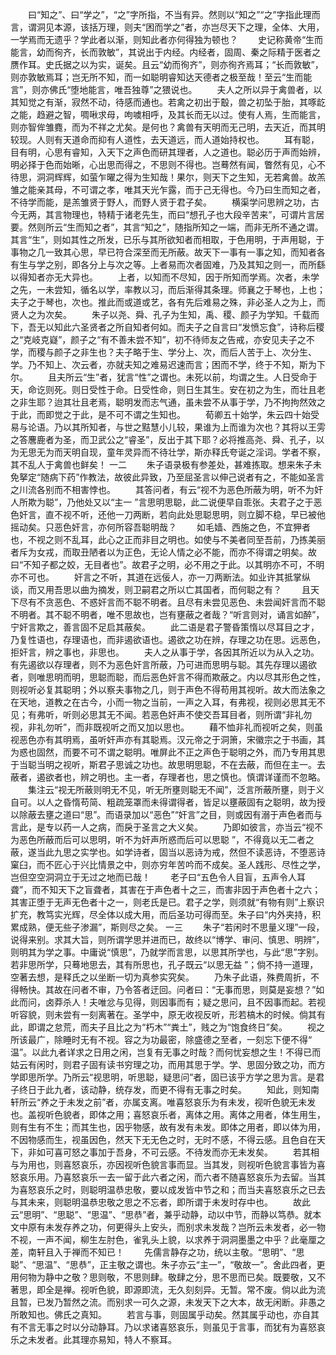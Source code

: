 <!-- { "loadSidebar": true } -->
　　曰“知之”、曰“学之”，“之”字所指，不当有异。然则以“知之”“之”字指此理而言，谓洞见本源，该括万理，则夫“困而学之”者，亦岂尽天下之理，全体、大用，一学焉而无遗乎？学此者以渐，则知此者亦何得独为顿也？ 
　　史记称黄帝“生而能言，幼而徇齐，长而敦敏”，其说出于内经。内经者，固周、秦之际精于医者之赝作耳。史氏据之以为实，诞矣。且云“幼而徇齐”，则亦徇齐焉耳；“长而敦敏”，则亦敦敏焉耳；岂无所不知，而一如聪明睿知达天德者之极至哉！至云“生而能言”，则亦佛氏“堕地能言，唯吾独尊”之猥说也。 
　　夫人之所以异于禽兽者，以其知觉之有渐，寂然不动，待感而通也。若禽之初出于鷇，兽之初坠于胎，其啄龁之能，趋避之智，啁啾求母，呴噳相呼，及其长而无以过。使有人焉，生而能言，则亦智侔雏麑，而为不祥之尤矣。是何也？禽兽有天明而无己明，去天近，而其明较现。人则有天道命而抑有人道性，去天道远，而人道始持权也。 
　　耳有聪，目有明，心思有睿知，入天下之声色而研其理者，人之道也。聪必历于声而始辨，明必择于色而始晰，心出思而得之，不思则不得也。岂蓦然有闻，瞥然有见，心不待思，洞洞辉辉，如萤乍曜之得为生知哉！果尔，则天下之生知，无若禽兽。故羔雏之能亲其母，不可谓之孝，唯其天光乍露，而于己无得也。今乃曰生而知之者，不待学而能，是羔雏贤于野人，而野人贤于君子矣。 
　　横渠学问思辨之功，古今无两，其言物理也，特精于诸老先生，而曰“想孔子也大段辛苦来”，可谓片言居要。然则所云“生而知之者”，其言“知之”，随指所知之一端，而非无所不通之谓。其言“生”，则如其性之所发，已乐与其所欲知者而相取，于色用明，于声用聪，于事物之几一致其心思，早已符合深至而无所蔽。故天下一事有一事之知，而知者各有生与学之别，即各分上与次之等。上者易而次者固难，乃及其知之则一，而所繇以得知者亦无大异也。 
　　上者，以知而不尽知，因于所知而学焉。次者，未学之先，一未尝知，循名以学，率教以习，而后渐得其条理。师襄之于琴也，上也；夫子之于琴也，次也。推此而或道或艺，各有先后难易之殊，非必圣人之为上，而贤人之为次矣。 
　　朱子以尧、舜、孔子为生知，禹、稷、颜子为学知。千载而下，吾无以知此六圣贤者之所自知者何如。而夫子之自言曰“发愤忘食”，诗称后稷之“克岐克嶷”，颜子之“有不善未尝不知”，初不待师友之告戒，亦安见夫子之不学，而稷与颜子之非生也？夫子略于生、学分上、次，而后人苦于上、次分生、学。乃不知上、次云者，亦就夫知之难易迟速而言；困而不学，终于不知，斯为下尔。 
　　且夫所云“生”者，犹言“性”之谓也。未死以前，均谓之生。人日受命于天，命讫则死。则日受性于命。日受性命，则日生其生。安在初之为生，而壮且老之非生耶？迨其壮且老焉，聪明发而志气通，虽未尝不从事于学，乃不拘拘然效之于此，而即觉之于此，是不可不谓之生知也。 
　　荀卿五十始学，朱云四十始受易与论语。乃以其所知者，与世之黠慧小儿较，果谁为上而谁为次也？其将以王雱之答麐鹿者为圣，而卫武公之“睿圣”，反出于其下耶？必将推高尧、舜、孔子，以为无思无为而天明自现，童年灵异而不待壮学，斯亦释氏夸诞之淫词。学者不察，其不乱人于禽兽也鲜矣！ 
一二
　　朱子语录极有参差处，甚难拣取。想来朱子未免拏定“随病下药”作教法，故彼此异致，乃至屈圣言以伸己说者有之，不能如圣言之川流各别而不相害悖也。 
　　其答问者，有云“视不为恶色所蔽为明，听不为奸人所欺为聪”，乃他处又以“主一 ”言思明思聪，此二说便早自乖张。夫君子之于恶色奸言，直不视不听，还他一刀两断，若向此处思聪思明，则立脚不稳，早已被他摇动矣。只恶色奸言，亦何所容吾聪明哉？ 
　　如毛嫱、西施之色，不宜狎者也，不视之则不乱耳，此心之正而非目之明也。如使与不美者同至吾前，乃拣美丽者斥为女戎，而取丑陋者以为正色，无论人情之必不能，而亦不得谓之明矣。故曰“不知子都之姣，无目者也”。故君子之明，必不用之于此。以其明亦不可，不明亦不可也。 
　　奸言之不听，其道在远佞人，亦一刀两断法。如业许其抵掌纵谈，而又用吾思以曲为摘发，则卫嗣君之所以亡其国者，而何聪之有？ 
　　且天下尽有不贪恶色、不惑奸言而不聪不明者。且尽有未尝见恶色、未尝闻奸言而不聪不明者。其不聪不明者，唯不思故也，岂有壅蔽之者哉？“听言则对，诵言如醉”，宁奸言欺之，善言固不足启其蔽矣。 
　　此二语是君子警昏策惰以尽耳目之才，乃复性语也，存理语也，而非遏欲语也。遏欲之功在辨，存理之功在思。远恶色，拒奸言，辨之事也，非思也。 
　　夫人之从事于学，各因其所近以为从入之功。有先遏欲以存理者，则不为恶色奸言所蔽，乃可进而思明与聪。其先存理以遏欲者，则唯思明而明，思聪而聪，而后恶色奸言不得而欺蔽之。内以尽其形色之性，则视听必复其聪明；外以察夫事物之几，则于声色不得苟用其视听。故大而法象之在天地，道教之在古今，小而一物之当前，一声之入耳，有弗视，视则必思其无不见；有弗听，听则必思其无不闻。若恶色奸声不使交吾耳目者，则所谓“非礼勿视，非礼勿听”，而非既视听之而又加以思也。 
　　藉不恤非礼而视听之矣，则虽视恶色亦有其明焉，虽听奸声亦有其聪焉。汉元帝之于洞箫，宋徽宗之于书画，其为惑也固然，而要不可不谓之聪明。唯屏此不正之声色于聪明之外，而乃专用其思于当聪当明之视听，斯君子思诚之功也。故思明思聪，不在去蔽，而但在主一。去蔽者，遏欲者也，辨之明也。主一者，存理者也，思之慎也。慎谓详谨而不忽略。 
　　集注云“视无所蔽则明无不见，听无所壅则聪无不闻”，泛言所蔽所壅，则于义自可。以人之昏惰苟简、粗疏笼罩而未得谓得者，皆足以壅蔽固有之聪明，故为授以除蔽去壅之道曰“思”。而语录加以“恶色”“奸言”之目，则或因有溺于声色者而与言此，是专以药一人之病，而戾于圣言之大义矣。 
　　乃即如彼言，亦当云“视不为恶色所蔽而后可以思明，听不为奸声所惑而后可以思聪 ”，不得竟以无二者之蔽，遂当此九思之实学也。如学诗者，固当以恶诗为戒，然但不读恶诗，不堕恶诗窠臼，而不匠心于兴比情景之中，则亦穷年苦吟而不成矣。圣人践形、尽性之学，岂但空空洞洞立于无过之地而已哉！ 
　　老子曰“五色令人目盲，五声令人耳聋”，而不知天下之盲聋者，其害在于声色者十之三，而害非因于声色者十之六；其害正堕于无声无色者十之一，则老氏是已。君子之学，则须就“有物有则”上察识扩充，教笃实光辉，尽全体以成大用，而后圣功可得而至。朱子曰“内外夹持，积累成熟，便无些子渗漏”，斯则尽之矣。 
一三 
　　朱子“若闲时不思量义理”一段，说得来别。求其大旨，则所谓学思并进而已，故终以“博学、审问、慎思、明辨”，则明其为学之事。中庸说“慎思”，乃就学而言思，以思其所学也，与此“思”字别。若非思所学，只蓦地思去，其有所思也，孔子既云“以思无益 ”；倘不持一道理，空著去想，是释氏之以坐断一切为真参实究矣。 
　　乃朱子此语，殊费周折，不得畅快。其故在问者不审，乃令答者迂回。问者曰：“无事而思，则莫是妄想？”如此而问，卤莽杀人！夫唯忿与见得，则因事而有；疑之思问，且不因事而起。若视听容貌，则未尝有一刻离著在。圣学中，原无收视反听，形若槁木的时候。倘其有此，即谓之怠荒，而夫子且比之为“朽木”“粪土”，贱之为“饱食终日”矣。 
　　视之所该最广，除睡时无有不视。容之为功最密，除盛德之至者，一刻忘下便不得“ 温”。以此九者详求之日用之闲，岂复有无事之时哉？而何忧妄想之生！不得已而姑云有闲时，则君子固有读书穷理之功，而用其思于学。学、思固分致之功，而方学即思所学。乃所云“视思明，听思聪，疑思问”者，固已该乎方学之思为言。是君子终日于此九者，该动静，统存发，而更不得有无事之时矣。 
　　知此，则知南轩所云“养之于未发之前”者，亦属支离。唯喜怒哀乐为有未发，视听色貌无未发也。盖视听色貌者，即体之用；喜怒哀乐者，离体之用。离体之用者，体生用生，则有生有不生；而其生也，因乎物感，故有发有未发。即体之用者，即以体为用，不因物感而生，视虽因色，然天下无无色之时，无时不感，不得云感。且色自在天下，非如可喜可怒之事加于吾身，不可云感。不待发而亦无未发矣。 
　　若其相与为用也，则喜怒哀乐，亦因视听色貌言事而显。当其发，则视听色貌言事皆为喜怒哀乐用。乃喜怒哀乐一去一留于此六者之闲，而六者不随喜怒哀乐为去留。当其为喜怒哀乐之时，则聪明温恭忠敬，要以成发皆中节之和；而当夫喜怒哀乐之已去与其未来，则聪明温恭忠敬之思之不忘者，即所谓于未发时存中也。 
　　故此云“思明”、“思聪”、“思温”、“思恭”者，兼乎动静，动以中节，而静以笃恭。就本文中原有未发存养之功，何更得头上安头，而别求未发哉？岂所云未发者，必一物不视，一声不闻，柳生左肘色，雀乳头上貌，以求养于洞洞墨墨之中乎？此毫厘之差，南轩且入于禅而不知已！ 
　　先儒言静存之功，统以主敬。“思明”、“思聪”、“思温”、“思恭”，正主敬之谓也。朱子亦云“主一”，“敬故一”。舍此四者，更用何物为静中之敬？思则敬，不思则肆。敬肆之分，思不思而已矣。既要敬，又不著思，即全是禅。视听色貌，即源即流，无久刻刻异。无暂。常不废。倘以此为流且暂，已发乃暂然之流。而别求一可久之源，未发天下之大本，故无闲断。非愚之所敢知也。佛氏之真知。 
　　若言与事，则固属乎动矣。然其属乎动也，亦自其有不言无事之时以分动静耳。乃以求诸喜怒哀乐，则虽见于言事，而犹有为喜怒哀乐之未发者。此其理亦易知，特人不察耳。 
